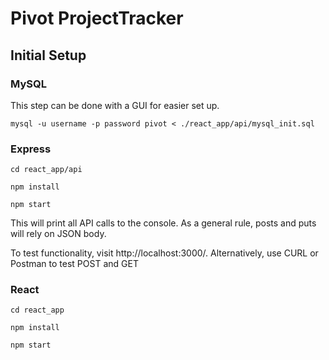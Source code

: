 # Pivot ProjectTracker

## Initial Setup

### MySQL

This step can be done with a GUI for easier set up.

`mysql -u username -p password pivot < ./react_app/api/mysql_init.sql`

### Express

`cd react_app/api`

`npm install`

`npm start`

This will print all API calls to the console.
As a general rule, posts and puts will rely on JSON body.

To test functionality, visit http://localhost:3000/.
Alternatively, use CURL or Postman to test POST and GET

### React

`cd react_app`

`npm install`

`npm start`
